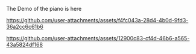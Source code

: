 The Demo of the piano is here


https://github.com/user-attachments/assets/f4fc043a-28d4-4b0d-9fd3-36a2cc6c61b6



https://github.com/user-attachments/assets/12900c83-cf4d-46b6-a565-43a5824df168


